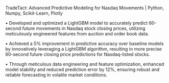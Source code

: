 TradeTact: Advanced Predictive Modeling for Nasdaq Movements | Python, Numpy, Scikit-Learn, Plotly

• Developed and optimized a LightGBM model to accurately predict 60-second future movements in Nasdaq stock
closing prices, utilizing meticulously engineered features from auction and order book data.

• Achieved a 5% improvement in predictive accuracy over baseline models by innovatively leveraging a LightGBM
algorithm, resulting in more precise 60-second future closing price predictions for Nasdaq-listed stocks.

• Through meticulous data engineering and feature optimization, enhanced model stability and reduced prediction
error by 12%, ensuring robust and reliable forecasting in volatile market conditions.
